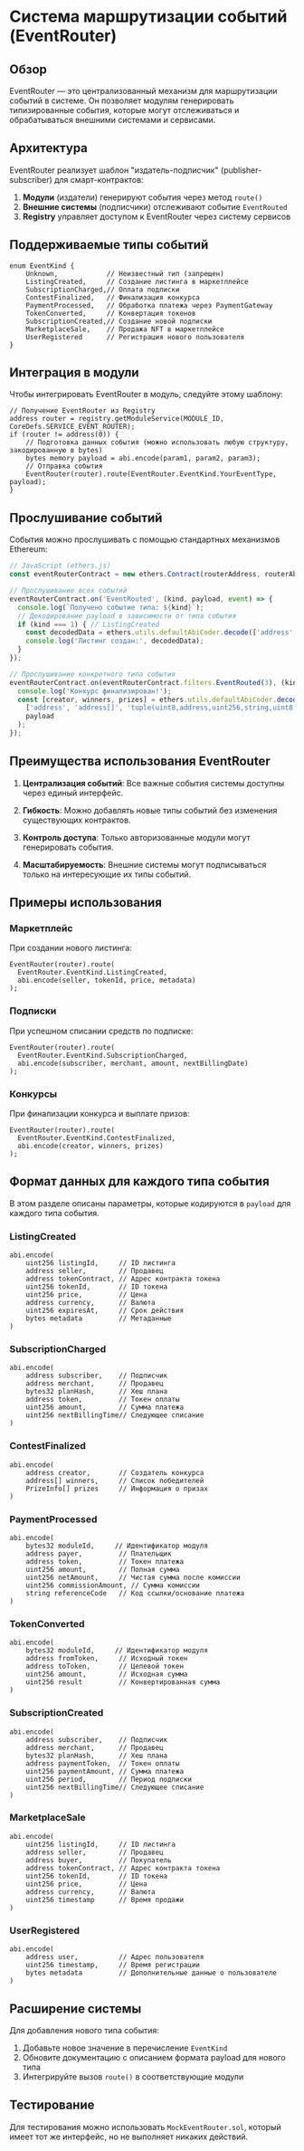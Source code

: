 # Система маршрутизации событий (EventRouter)

## Обзор

EventRouter — это централизованный механизм для маршрутизации событий в системе. Он позволяет модулям генерировать типизированные события, которые могут отслеживаться и обрабатываться внешними системами и сервисами.

## Архитектура

EventRouter реализует шаблон "издатель-подписчик" (publisher-subscriber) для смарт-контрактов:

1. **Модули** (издатели) генерируют события через метод `route()`
2. **Внешние системы** (подписчики) отслеживают событие `EventRouted`
3. **Registry** управляет доступом к EventRouter через систему сервисов

## Поддерживаемые типы событий

```solidity
enum EventKind {
    Unknown,            // Неизвестный тип (запрещен)
    ListingCreated,     // Создание листинга в маркетплейсе
    SubscriptionCharged,// Оплата подписки
    ContestFinalized,   // Финализация конкурса
    PaymentProcessed,   // Обработка платежа через PaymentGateway
    TokenConverted,     // Конвертация токенов
    SubscriptionCreated,// Создание новой подписки
    MarketplaceSale,    // Продажа NFT в маркетплейсе
    UserRegistered      // Регистрация нового пользователя
}
```

## Интеграция в модули

Чтобы интегрировать EventRouter в модуль, следуйте этому шаблону:

```solidity
// Получение EventRouter из Registry
address router = registry.getModuleService(MODULE_ID, CoreDefs.SERVICE_EVENT_ROUTER);
if (router != address(0)) {
    // Подготовка данных события (можно использовать любую структуру, закодированную в bytes)
    bytes memory payload = abi.encode(param1, param2, param3);
    // Отправка события
    EventRouter(router).route(EventRouter.EventKind.YourEventType, payload);
}
```

## Прослушивание событий

События можно прослушивать с помощью стандартных механизмов Ethereum:

```javascript
// JavaScript (ethers.js)
const eventRouterContract = new ethers.Contract(routerAddress, routerAbi, provider);

// Прослушивание всех событий
eventRouterContract.on('EventRouted', (kind, payload, event) => {
  console.log(`Получено событие типа: ${kind}`);
  // Декодирование payload в зависимости от типа события
  if (kind === 1) { // ListingCreated
    const decodedData = ethers.utils.defaultAbiCoder.decode(['address', 'uint256'], payload);
    console.log('Листинг создан:', decodedData);
  }
});

// Прослушивание конкретного типа события
eventRouterContract.on(eventRouterContract.filters.EventRouted(3), (kind, payload, event) => {
  console.log('Конкурс финализирован!');
  const [creator, winners, prizes] = ethers.utils.defaultAbiCoder.decode(
    ['address', 'address[]', 'tuple(uint8,address,uint256,string,uint8)[]'], 
    payload
  );
});
```

## Преимущества использования EventRouter

1. **Централизация событий**: Все важные события системы доступны через единый интерфейс.

2. **Гибкость**: Можно добавлять новые типы событий без изменения существующих контрактов.

3. **Контроль доступа**: Только авторизованные модули могут генерировать события.

4. **Масштабируемость**: Внешние системы могут подписываться только на интересующие их типы событий.

## Примеры использования

### Маркетплейс

При создании нового листинга:

```solidity
EventRouter(router).route(
  EventRouter.EventKind.ListingCreated, 
  abi.encode(seller, tokenId, price, metadata)
);
```

### Подписки

При успешном списании средств по подписке:

```solidity
EventRouter(router).route(
  EventRouter.EventKind.SubscriptionCharged, 
  abi.encode(subscriber, merchant, amount, nextBillingDate)
);
```

### Конкурсы

При финализации конкурса и выплате призов:

```solidity
EventRouter(router).route(
  EventRouter.EventKind.ContestFinalized, 
  abi.encode(creator, winners, prizes)
);
```

## Формат данных для каждого типа события

В этом разделе описаны параметры, которые кодируются в `payload` для каждого типа события.

### ListingCreated
```solidity
abi.encode(
    uint256 listingId,     // ID листинга
    address seller,        // Продавец
    address tokenContract, // Адрес контракта токена
    uint256 tokenId,       // ID токена
    uint256 price,         // Цена
    address currency,      // Валюта
    uint256 expiresAt,     // Срок действия
    bytes metadata         // Метаданные
)
```

### SubscriptionCharged
```solidity
abi.encode(
    address subscriber,    // Подписчик
    address merchant,      // Продавец
    bytes32 planHash,      // Хеш плана
    address token,         // Токен оплаты
    uint256 amount,        // Сумма платежа
    uint256 nextBillingTime// Следующее списание
)
```

### ContestFinalized
```solidity
abi.encode(
    address creator,       // Создатель конкурса
    address[] winners,     // Список победителей
    PrizeInfo[] prizes     // Информация о призах
)
```

### PaymentProcessed
```solidity
abi.encode(
    bytes32 moduleId,     // Идентификатор модуля
    address payer,         // Плательщик
    address token,         // Токен платежа
    uint256 amount,        // Полная сумма
    uint256 netAmount,     // Чистая сумма после комиссии
    uint256 commissionAmount, // Сумма комиссии
    string referenceCode   // Код ссылки/основание платежа
)
```

### TokenConverted
```solidity
abi.encode(
    bytes32 moduleId,     // Идентификатор модуля
    address fromToken,     // Исходный токен
    address toToken,       // Целевой токен
    uint256 amount,        // Исходная сумма
    uint256 result         // Конвертированная сумма
)
```

### SubscriptionCreated
```solidity
abi.encode(
    address subscriber,    // Подписчик
    address merchant,      // Продавец
    bytes32 planHash,      // Хеш плана
    address paymentToken,  // Токен оплаты
    uint256 paymentAmount, // Сумма платежа
    uint256 period,        // Период подписки
    uint256 nextBillingTime// Следующее списание
)
```

### MarketplaceSale
```solidity
abi.encode(
    uint256 listingId,     // ID листинга
    address seller,        // Продавец
    address buyer,         // Покупатель
    address tokenContract, // Адрес контракта токена
    uint256 tokenId,       // ID токена
    uint256 price,         // Цена
    address currency,      // Валюта
    uint256 timestamp      // Время продажи
)
```

### UserRegistered
```solidity
abi.encode(
    address user,          // Адрес пользователя
    uint256 timestamp,     // Время регистрации
    bytes metadata         // Дополнительные данные о пользователе
)
```

## Расширение системы

Для добавления нового типа события:

1. Добавьте новое значение в перечисление `EventKind`
2. Обновите документацию с описанием формата payload для нового типа
3. Интегрируйте вызов `route()` в соответствующие модули

## Тестирование

Для тестирования можно использовать `MockEventRouter.sol`, который имеет тот же интерфейс, но не выполняет никаких действий.

